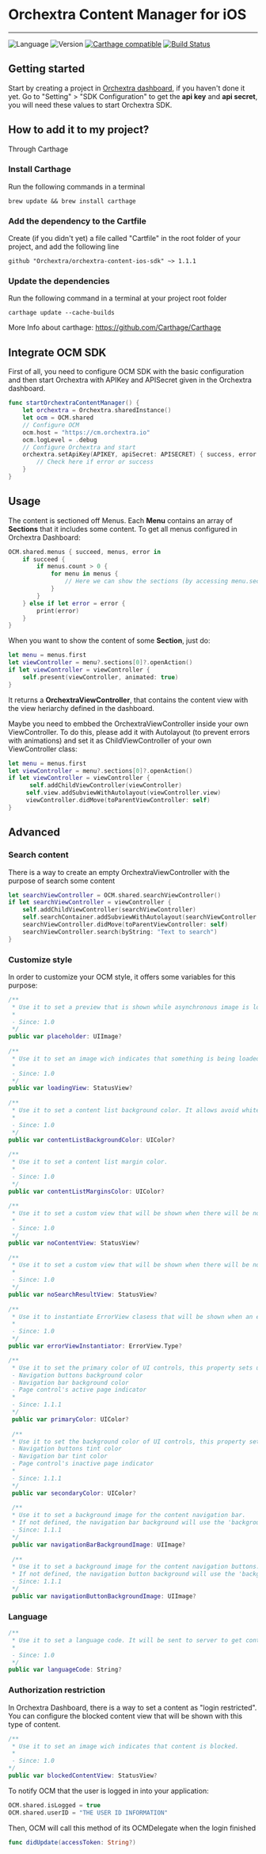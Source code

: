 # Orchextra Content Manager for iOS

----
![Language](https://img.shields.io/badge/Language-Swift-orange.svg)
![Version](https://img.shields.io/badge/version-1.1.1-blue.svg)
[![Carthage compatible](https://img.shields.io/badge/Carthage-compatible-4BC51D.svg?style=flat)](https://github.com/Carthage/Carthage)
[![Build Status](https://travis-ci.org/Orchextra/orchextra-content-ios-sdk.svg?branch=master)](https://travis-ci.org/Orchextra/orchextra-content-ios-sdk)

## Getting started

Start by creating a project in [Orchextra dashboard][dashboard], if you haven't done it yet. Go to "Setting" > "SDK Configuration" to get the **api key** and **api secret**, you will need these values to start Orchextra SDK.

## How to add it to my project?

Through Carthage


### Install Carthage

Run the following commands in a terminal

```
brew update && brew install carthage
```

### Add the dependency to the Cartfile

Create (if you didn't yet) a file called "Cartfile" in the root folder of your project, and add the following line

```
github "Orchextra/orchextra-content-ios-sdk" ~> 1.1.1
```

### Update the dependencies

Run the following command in a terminal at your project root folder

```
carthage update --cache-builds
```

More Info about carthage: https://github.com/Carthage/Carthage

## Integrate OCM SDK

First of all, you need to configure OCM SDK with the basic configuration and then start Orchextra with APIKey and APISecret given in the Orchextra dashboard.

``` swift
func startOrchextraContentManager() {
	let orchextra = Orchextra.sharedInstance()
	let ocm = OCM.shared
	// Configure OCM
	ocm.host = "https://cm.orchextra.io"
	ocm.logLevel = .debug
	// Configure Orchextra and start
	orchextra.setApiKey(APIKEY, apiSecret: APISECRET) { success, error in 
		// Check here if error or success
	}
}
```

## Usage

The content is sectioned off Menus. Each **Menu** contains an array of **Sections** that it includes some content. To get all menus configured in Orchextra Dashboard:

``` swift
OCM.shared.menus { succeed, menus, error in
	if succeed {
		if menus.count > 0 {
			for menu in menus {
				// Here we can show the sections (by accessing menu.sections) in some table view or similar
			}
		}
	} else if let error = error {
		print(error)
	}
}
```

When you want to show the content of some **Section**, just do:

``` swift
let menu = menus.first
let viewController = menu?.sections[0]?.openAction()
if let viewController = viewController {
	self.present(viewController, animated: true)
}
```

It returns a **OrchextraViewController**, that contains the content view with the view heriarchy defined in the dashboard.

Maybe you need to embbed the OrchextraViewController inside your own ViewController. To do this, please add it with Autolayout (to prevent errors with animations) and set it as ChildViewController of your own ViewController class:

``` swift
let menu = menus.first
let viewController = menu?.sections[0]?.openAction()
if let viewController = viewController {
	  self.addChildViewController(viewController)
     self.view.addSubviewWithAutolayout(viewController.view)
     viewController.didMove(toParentViewController: self)
}
```

## Advanced

### Search content

There is a way to create an empty OrchextraViewController with the purpose of search some content 

``` swift
let searchViewController = OCM.shared.searchViewController()
if let searchViewController = viewController {
	self.addChildViewController(searchViewController)
	self.searchContainer.addSubviewWithAutolayout(searchViewController.view)
	searchViewController.didMove(toParentViewController: self)
	searchViewController.search(byString: "Text to search")
}
```

### Customize style

In order to customize your OCM style, it offers some variables for this purpose:

``` swift
/**
 * Use it to set a preview that is shown while asynchronous image is loading.
 *
 - Since: 1.0
 */
public var placeholder: UIImage? 
    
/**
 * Use it to set an image wich indicates that something is being loaded but it has not been downloaded yet.
 *
 - Since: 1.0
 */
public var loadingView: StatusView? 
    
/**
 * Use it to set a content list background color. It allows avoid whitespaces by using application custom color.
 *
 - Since: 1.0
 */
public var contentListBackgroundColor: UIColor? 
    
/**
 * Use it to set a content list margin color.
 *
 - Since: 1.0
 */
public var contentListMarginsColor: UIColor? 
    
/**
 * Use it to set a custom view that will be shown when there will be no content.
 *
 - Since: 1.0
 */
public var noContentView: StatusView? 
	
/**
 * Use it to set a custom view that will be shown when there will be no content associated to a search.
 *
 - Since: 1.0
 */
public var noSearchResultView: StatusView? 
    
/**
 * Use it to instantiate ErrorView clasess that will be shown when an error occurs.
 *
 - Since: 1.0
 */
public var errorViewInstantiator: ErrorView.Type? 

/**
 * Use it to set the primary color of UI controls, this property sets up the following properties:   
 - Navigation buttons background color
 - Navigation bar background color
 - Page control's active page indicator
 *         
 - Since: 1.1.1
 */
 public var primaryColor: UIColor?
 
 /**
 * Use it to set the background color of UI controls, this property sets up the following properties:  
 - Navigation buttons tint color
 - Navigation bar tint color
 - Page control's inactive page indicator
 *
 - Since: 1.1.1
 */
 public var secondaryColor: UIColor?
 
 /**
 * Use it to set a background image for the content navigation bar.
 * If not defined, the navigation bar background will use the 'backgroundColor'
 - Since: 1.1.1
 */
 public var navigationBarBackgroundImage: UIImage?
 
 /**
 * Use it to set a background image for the content navigation buttons.
 * If not defined, the navigation button background will use the 'backgroundColor'  
 - Since: 1.1.1
 */
 public var navigationButtonBackgroundImage: UIImage?

``` 
### Language

``` swift
/**
 * Use it to set a language code. It will be sent to server to get content in this language if it is available.
 *
 - Since: 1.0
 */
public var languageCode: String?
``` 

### Authorization restriction

In Orchextra Dashboard, there is a way to set a content as "login restricted". You can configure the blocked content view that will be shown with this type of content.

``` swift
/**
 * Use it to set an image wich indicates that content is blocked.
 *
 - Since: 1.0
*/
public var blockedContentView: StatusView? 
``` 

To notify OCM that the user is logged in into your application:

``` swift
OCM.shared.isLogged = true
OCM.shared.userID = "THE USER ID INFORMATION"
``` 

Then, OCM will call this method of its OCMDelegate when the login finished

``` swift
func didUpdate(accessToken: String?)
``` 

[dashboard]: https://dashboard.orchextra.io
